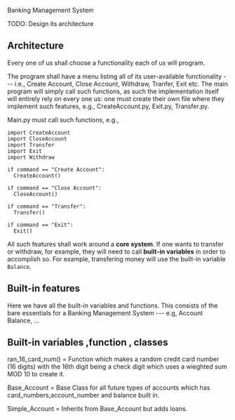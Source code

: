 Banking Management System

TODO: Design its architecture


## Architecture

Every one of us shall choose a functionality each of us will program. 

The program shall have a menu listing all of its user-available functionality --- i.e., Create Account, Close Account, Withdraw, Tranfer, Exit etc. The main program will simply call such functions, as such the implementation itself will entirely rely on every one us: one must create their own file where they implement such features, e.g., CreateAccount.py, Exit.py, Transfer.py.

Main.py must call such functions, e.g., 

```
import CreateAccount
import CloseAccount
import Transfer
import Exit
import Withdraw

if command == "Create Account": 
  CreateAccount()
  
if command == "Close Account": 
  CloseAccount()
  
if command == "Transfer": 
  Transfer()

if command == "Exit": 
  Exit()
```


All such features shall work around a **core system**. If one wants to transfer or withdraw, for example, they will need to call **built-in variables** in order to accomplish so. For example, transfering money will use the built-in variable `Balance`.

## Built-in features

Here we have all the built-in variables and functions. This consists of the bare essentials for a Banking Management System --- e.g, Account Balance, ...

## Built-in variables ,function , classes

ran_16_card_num() = Function which makes a random credit card number (16 digits) with the 16th digit being a check digit which uses a wieghted sum MOD 10 to create it.

Base_Account = Base Class for all future types of accounts which has card_numbers,account_number and balance built in.

Simple_Account = Inherits from Base_Account but adds loans.
